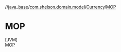 //[java_base](../../../../index.md)/[com.shelson.domain.model](../../index.md)/[Currency](../index.md)/[MOP](index.md)

# MOP

[JVM]\
[MOP](index.md)
